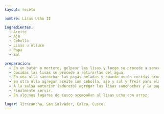 ```yaml
---
layout: receta

nombre: Lisas Uchu II

ingredientes:
  - Aceite
  - Ajo
  - Cebolla
  - Lisas u olluco
  - Papa
  - Sal

preparacion:
  - En un batán o mortero, golpear las lisas y luego se procede a sancocharlas.
  - Cocidas las lisas se procede a retirarlas del agua.
  - En una olla sancochar las papas peladas y cuando estén cocidas proceder a triturarlas.
  - En otra olla agregar aceite con cebolla, ajo y sal y freír para elaborar el aderezo.
  - A la salsa anterior (aderezo) agregar las lisas sanchochas y la papa previamente triturada y mezclar todo muy bien.
  - Finalmente servir.
  - En algunos lugares de Cusco acompañan al lisas uchu con arroz. 

lugar: Tiracancha, San Salvador, Calca, Cusco. 
---
```

